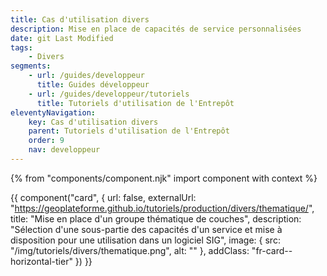 ```yaml
---
title: Cas d'utilisation divers
description: Mise en place de capacités de service personnalisées
date: git Last Modified
tags:
    - Divers
segments:
    - url: /guides/developpeur
      title: Guides développeur
    - url: /guides/developpeur/tutoriels
      title: Tutoriels d'utilisation de l'Entrepôt
eleventyNavigation:
    key: Cas d'utilisation divers
    parent: Tutoriels d'utilisation de l'Entrepôt
    order: 9
    nav: developpeur
---
```


{% from "components/component.njk" import component with context %}

<div class="fr-grid-row--gutters fr-mb-1w">

<div class="fr-col fr-col-md-12">

{{ component("card", {
    url: false,
    externalUrl: "https://geoplateforme.github.io/tutoriels/production/divers/thematique/",
    title: "Mise en place d'un groupe thématique de couches",
    description: "Sélection d'une sous-partie des capacités d'un service et mise à disposition pour une utilisation dans un logiciel SIG",
    image: {
        src: "/img/tutoriels/divers/thematique.png",
        alt: ""
    },
    addClass: "fr-card--horizontal-tier"
}) }}

</div>

</div>
